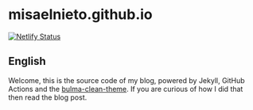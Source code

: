 # misaelnieto.github.io

[![Netlify Status](https://api.netlify.com/api/v1/badges/fdaf4a94-b846-434d-a68f-d6bfd89359cb/deploy-status)](https://app.netlify.com/sites/noenieto/deploys)

## English
Welcome, this is the source code of my blog, powered by Jekyll, GitHub Actions
and the [bulma-clean-theme](https://github.com/chrisrhymes/bulma-clean-theme).
If you are curious of how I did that then read the blog post.

